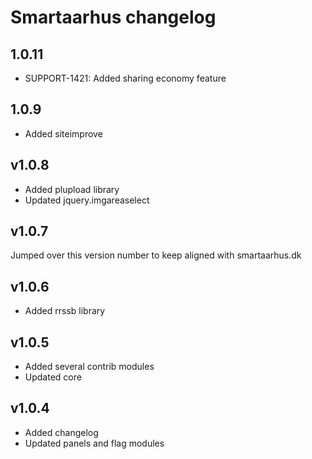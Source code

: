# Smartaarhus changelog

## 1.0.11
* SUPPORT-1421: Added sharing economy feature

## 1.0.9
* Added siteimprove

## v1.0.8
* Added plupload library
* Updated jquery.imgareaselect

## v1.0.7
Jumped over this version number to keep aligned with smartaarhus.dk

## v1.0.6
* Added rrssb library

## v1.0.5
* Added several contrib modules
* Updated core

## v1.0.4
* Added changelog
* Updated panels and flag modules
